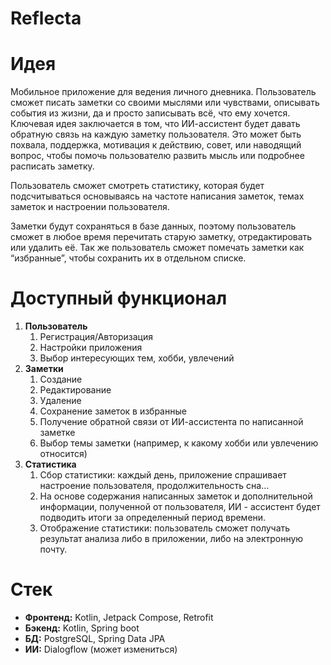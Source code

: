 # Reflecta

# Идея

Мобильное приложение для ведения личного дневника. Пользователь сможет писать заметки со своими мыслями или чувствами, описывать события из жизни, да и просто записывать всё, что ему хочется. Ключевая идея заключается в том, что ИИ-ассистент будет давать обратную связь на каждую заметку пользователя. Это может быть похвала, поддержка, мотивация к действию, совет, или наводящий вопрос, чтобы помочь пользователю развить мысль или подробнее расписать заметку. 

Пользователь сможет смотреть статистику, которая будет подсчитываться основываясь на частоте написания заметок, темах заметок и настроении пользователя.

Заметки будут сохраняться в базе данных, поэтому пользователь сможет в любое время перечитать старую заметку, отредактировать или удалить её. Так же пользователь сможет помечать заметки как “избранные”, чтобы сохранить их в отдельном списке.

# Доступный функционал

1. **Пользователь**  
   1. Регистрация/Авторизация  
   2. Настройки приложения  
   3. Выбор интересующих тем, хобби, увлечений  
2. **Заметки**  
   1. Создание  
   2. Редактирование  
   3. Удаление  
   4. Сохранение заметок в избранные  
   5. Получение обратной связи от ИИ-ассистента по написанной заметке  
   6. Выбор темы заметки (например, к какому хобби или увлечению относится)  
3. **Статистика**  
   1. Сбор статистики: каждый день, приложение спрашивает настроение пользователя, продолжительность сна…  
   2. На основе содержания написанных заметок и дополнительной информации, полученной от пользователя, ИИ \- ассистент будет подводить итоги за определенный период времени.  
   3. Отображение статистики: пользователь сможет получать результат анализа либо в приложении, либо на электронную почту.

# Стек

- **Фронтенд:** Kotlin, Jetpack Compose, Retrofit  
- **Бэкенд:** Kotlin, Spring boot   
- **БД:** PostgreSQL, Spring Data JPA  
- **ИИ:** Dialogflow (может измениться)